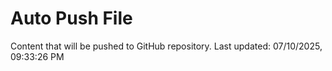 # Auto Push File

Content that will be pushed to GitHub repository.
Last updated: 07/10/2025, 09:33:26 PM